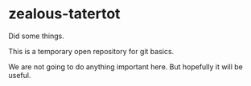 # zealous-tatertot
Did some things.

This is a temporary open repository for git basics.

We are not going to do anything important here.
But hopefully it will be useful.

